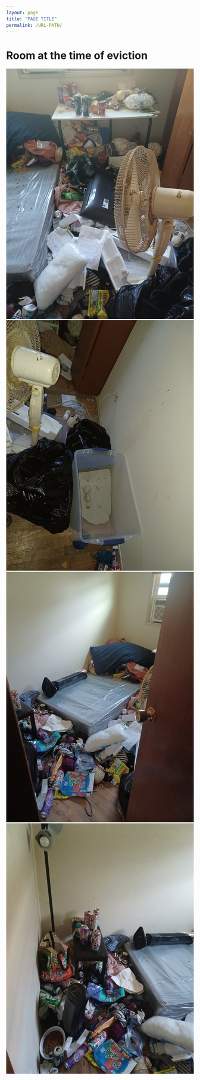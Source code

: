 ```yaml
---
layout: page
title: "PAGE TITLE"
permalink: /URL-PATH/
---
```


Room at the time of eviction
============

![](/eviction/MattRoomBehindDoor.jpg)
![](/eviction/MattRoomBehindDoor2.jpg)
![](/eviction/MattRoomDoorway.jpg)
![](/eviction/MattRoomHallSide.jpg)
